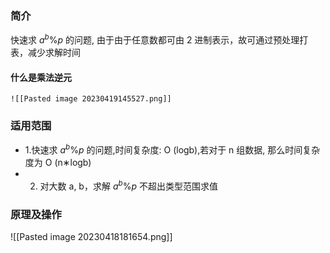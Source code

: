 ### 简介
快速求 $a^{b}\%{p}$ 的问题, 由于由于任意数都可由 2 进制表示，故可通过预处理打表，减少求解时间


#### 什么是乘法逆元
	![[Pasted image 20230419145527.png]]

### 适用范围

 - 1.快速求 $a^{b}\%{p}$ 的问题,时间复杂度: O (logb),若对于 n 组数据, 那么时间复杂度为 O (n∗logb)
 - 2. 对大数 a, b，求解 $a^{b}\%p$ 不超出类型范围求值

###  原理及操作



![[Pasted image 20230418181654.png]]